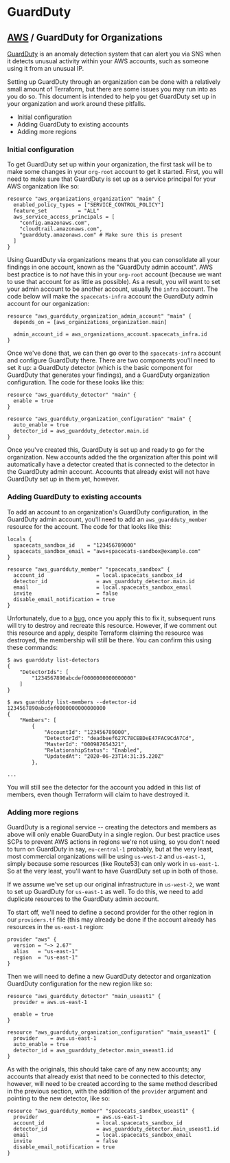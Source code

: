 # GuardDuty

## [AWS](README.md) / GuardDuty for Organizations

[GuardDuty](https://aws.amazon.com/guardduty/) is an anomaly detection system that can alert you via SNS when it detects unusual activity within your AWS accounts, such as someone using it from an unusual IP.

Setting up GuardDuty through an organization can be done with a relatively small amount of Terraform, but there are some issues you may run into as you do so. This document is intended to help you get GuardDuty set up in your organization and work around these pitfalls.

* Initial configuration
* Adding GuardDuty to existing accounts
* Adding more regions

### Initial configuration

To get GuardDuty set up within your organization, the first task will be to make some changes in your `org-root` account to get it started. First, you will need to make sure that GuardDuty is set up as a service principal for your AWS organization like so:

```text
resource "aws_organizations_organization" "main" {
  enabled_policy_types = ["SERVICE_CONTROL_POLICY"]
  feature_set          = "ALL"
  aws_service_access_principals = [
    "config.amazonaws.com",
    "cloudtrail.amazonaws.com",
    "guardduty.amazonaws.com" # Make sure this is present
  ]
}
```

Using GuardDuty via organizations means that you can consolidate all your findings in one account, known as the "GuardDuty admin account". AWS best practice is to _not_ have this in your `org-root` account \(because we want to use that account for as little as possible\). As a result, you will want to set your admin account to be another account, usually the `infra` account. The code below will make the `spacecats-infra` account the GuardDuty admin account for our organization:

```text
resource "aws_guardduty_organization_admin_account" "main" {
  depends_on = [aws_organizations_organization.main]

  admin_account_id = aws_organizations_account.spacecats_infra.id
}
```

Once we've done that, we can then go over to the `spacecats-infra` account and configure GuardDuty there. There are two components you'll need to set it up: a GuardDuty detector \(which is the basic component for GuardDuty that generates your findings\), and a GuardDuty organization configuration. The code for these looks like this:

```text
resource "aws_guardduty_detector" "main" {
  enable = true
}

resource "aws_guardduty_organization_configuration" "main" {
  auto_enable = true
  detector_id = aws_guardduty_detector.main.id
}
```

Once you've created this, GuardDuty is set up and ready to go for the organization. New accounts added the the organization after this point will automatically have a detector created that is connected to the detector in the GuardDuty admin account. Accounts that already exist will not have GuardDuty set up in them yet, however.

### Adding GuardDuty to existing accounts

To add an account to an organization's GuardDuty configuration, in the GuardDuty admin account, you'll need to add an `aws_guardduty_member` resource for the account. The code for that looks like this:

```text
locals {
  spacecats_sandbox_id    = "123456789000"
  spacecats_sandbox_email = "aws+spacecats-sandbox@example.com"
}

resource "aws_guardduty_member" "spacecats_sandbox" {
  account_id                 = local.spacecats_sandbox_id
  detector_id                = aws_guardduty_detector.main.id
  email                      = local.spacecats_sandbox_email
  invite                     = false
  disable_email_notification = true
}
```

Unfortunately, due to a [bug](https://github.com/terraform-providers/terraform-provider-aws/issues/13906), once you apply this to fix it, subsequent runs will try to destroy and recreate this resource. However, if we comment out this resource and apply, despite Terraform claiming the resource was destroyed, the membership will still be there. You can confirm this using these commands:

```text
$ aws guardduty list-detectors
{
    "DetectorIds": [
        "1234567890abcdef0000000000000000"
    ]
}

$ aws guardduty list-members --detector-id 1234567890abcdef0000000000000000
{
    "Members": [
        {
            "AccountId": "123456789000",
            "DetectorId": "deadbeef627C78CEBDeE47FAC9CdA7Cd",
            "MasterId": "000987654321",
            "RelationshipStatus": "Enabled",
            "UpdatedAt": "2020-06-23T14:31:35.220Z"
        },

...
```

You will still see the detector for the account you added in this list of members, even though Terraform will claim to have destroyed it.

### Adding more regions

GuardDuty is a regional service -- creating the detectors and members as above will only enable GuardDuty in a single region. Our best practice uses SCPs to prevent AWS actions in regions we're not using, so you don't need to turn on GuardDuty in say, `eu-central-1` probably, but at the very least, most commercial organizations will be using `us-west-2` and `us-east-1`, simply because some resources \(like Route53\) can only work in `us-east-1`. So at the very least, you'll want to have GuardDuty set up in both of those.

If we assume we've set up our original infrastructure in `us-west-2`, we want to set up GuardDuty for `us-east-1` as well. To do this, we need to add duplicate resources to the GuardDuty admin account.

To start off, we'll need to define a second provider for the other region in our `providers.tf` file \(this may already be done if the account already has resources in the `us-east-1` region:

```text
provider "aws" {
  version = "~> 2.67"
  alias   = "us-east-1"
  region  = "us-east-1"
}
```

Then we will need to define a new GuardDuty detector and organization GuardDuty configuration for the new region like so:

```text
resource "aws_guardduty_detector" "main_useast1" {
  provider = aws.us-east-1

  enable = true
}

resource "aws_guardduty_organization_configuration" "main_useast1" {
  provider    = aws.us-east-1
  auto_enable = true
  detector_id = aws_guardduty_detector.main_useast1.id
}
```

As with the originals, this should take care of any new accounts; any accounts that already exist that need to be connected to this detector, however, will need to be created according to the same method described in the previous section, with the addition of the `provider` argument and pointing to the new detector, like so:

```text
resource "aws_guardduty_member" "spacecats_sandbox_useast1" {
  provider                   = aws.us-east-1
  account_id                 = local.spacecats_sandbox_id
  detector_id                = aws_guardduty_detector.main_useast1.id
  email                      = local.spacecats_sandbox_email
  invite                     = false
  disable_email_notification = true
}
```

